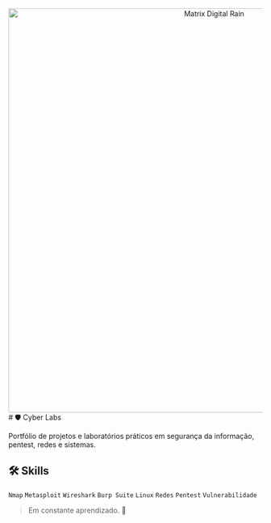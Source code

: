 <div align="center">
  <img src="https://raw.githubusercontent.com/user-attachments/assets/8c5a9d8d-4b2c-4f6a-9d8a-0c9b9c9a9b9c" alt="Matrix Digital Rain" width="800" />
</div>
# 🛡️ Cyber Labs

Portfólio de projetos e laboratórios práticos em segurança da informação, pentest, redes e sistemas.

## 🛠️ Skills
`Nmap` `Metasploit` `Wireshark` `Burp Suite` `Linux` `Redes` `Pentest` `Vulnerabilidade`

> Em constante aprendizado. 🚀
